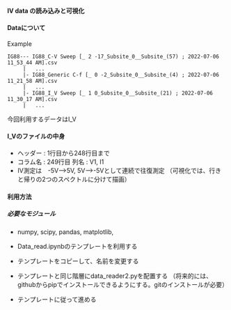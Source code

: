 #### IV data の読み込みと可視化

#### Dataについて

Example

```
IG88--- IG88_C-V Sweep [_ 2 -17_Subsite_0__Subsite_(57) ; 2022-07-06 11_53_44 AM].csv
     |   ...
     |- IG88_Generic C-f [_ 0 -2_Subsite_0__Subsite_(4) ; 2022-07-06 11_21_58 AM].csv
     |   ...
     |- IG88_I_V Sweep [_ 1 0_Subsite_0__Subsite_(21) ; 2022-07-06 11_30_17 AM].csv
     |   ...
```

今回利用するデータはI_V

#### I_Vのファイルの中身

- ヘッダー : 1行目から248行目まで
- コラム名 : 249行目 列名 : V1, I1
- IV測定は　-5V-->5V, 5V-->-5Vとして連続で往復測定
（可視化では、行きと帰りの2つのスペクトルに分けて描画）

#### 利用方法

##### 必要なモジュール
- numpy, scipy, pandas, matplotlib, 

- Data_read.ipynbのテンプレートを利用する
- テンプレートをコピーして、名前を変更する
- テンプレートと同じ階層にdata_reader2.pyを配置する
（将来的には、githubからpipでインストールできるようにする。gitのインストールが必要）
- テンプレートに従って進める


